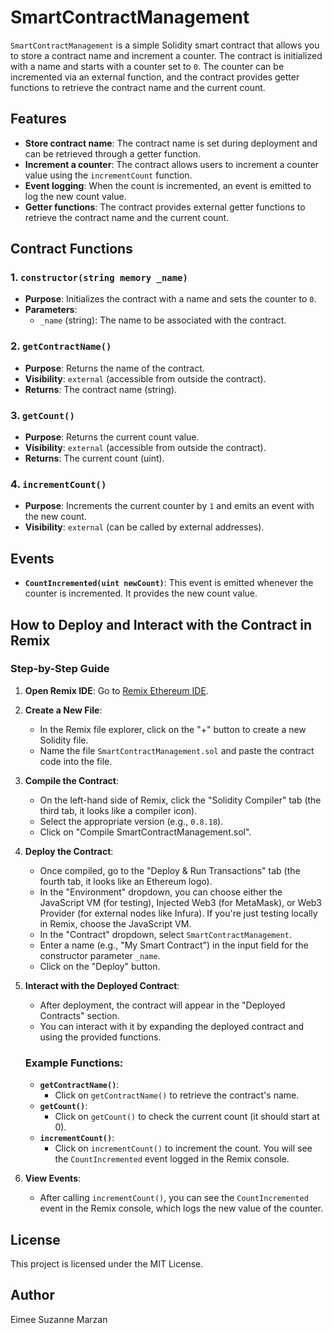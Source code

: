 # SmartContractManagement

`SmartContractManagement` is a simple Solidity smart contract that allows you to store a contract name and increment a counter. The contract is initialized with a name and starts with a counter set to `0`. The counter can be incremented via an external function, and the contract provides getter functions to retrieve the contract name and the current count.

## Features

- **Store contract name**: The contract name is set during deployment and can be retrieved through a getter function.
- **Increment a counter**: The contract allows users to increment a counter value using the `incrementCount` function.
- **Event logging**: When the count is incremented, an event is emitted to log the new count value.
- **Getter functions**: The contract provides external getter functions to retrieve the contract name and the current count.

## Contract Functions

### 1. `constructor(string memory _name)`
- **Purpose**: Initializes the contract with a name and sets the counter to `0`.
- **Parameters**: 
  - `_name` (string): The name to be associated with the contract.

### 2. `getContractName()`
- **Purpose**: Returns the name of the contract.
- **Visibility**: `external` (accessible from outside the contract).
- **Returns**: The contract name (string).

### 3. `getCount()`
- **Purpose**: Returns the current count value.
- **Visibility**: `external` (accessible from outside the contract).
- **Returns**: The current count (uint).

### 4. `incrementCount()`
- **Purpose**: Increments the current counter by `1` and emits an event with the new count.
- **Visibility**: `external` (can be called by external addresses).
  
## Events

- **`CountIncremented(uint newCount)`**: This event is emitted whenever the counter is incremented. It provides the new count value.

## How to Deploy and Interact with the Contract in Remix

### Step-by-Step Guide

1. **Open Remix IDE**:
   Go to [Remix Ethereum IDE](https://remix.ethereum.org).

2. **Create a New File**:
   - In the Remix file explorer, click on the "+" button to create a new Solidity file.
   - Name the file `SmartContractManagement.sol` and paste the contract code into the file.

3. **Compile the Contract**:
   - On the left-hand side of Remix, click the "Solidity Compiler" tab (the third tab, it looks like a compiler icon).
   - Select the appropriate version (e.g., `0.8.18`).
   - Click on "Compile SmartContractManagement.sol".

4. **Deploy the Contract**:
   - Once compiled, go to the "Deploy & Run Transactions" tab (the fourth tab, it looks like an Ethereum logo).
   - In the "Environment" dropdown, you can choose either the JavaScript VM (for testing), Injected Web3 (for MetaMask), or Web3 Provider (for external nodes like Infura). If you're just testing locally in Remix, choose the JavaScript VM.
   - In the "Contract" dropdown, select `SmartContractManagement`.
   - Enter a name (e.g., "My Smart Contract") in the input field for the constructor parameter `_name`.
   - Click on the "Deploy" button.

5. **Interact with the Deployed Contract**:
   - After deployment, the contract will appear in the "Deployed Contracts" section.
   - You can interact with it by expanding the deployed contract and using the provided functions.

   ### Example Functions:
   - **`getContractName()`**:
     - Click on `getContractName()` to retrieve the contract's name.
   - **`getCount()`**:
     - Click on `getCount()` to check the current count (it should start at 0).
   - **`incrementCount()`**:
     - Click on `incrementCount()` to increment the count. You will see the `CountIncremented` event logged in the Remix console.

6. **View Events**:
   - After calling `incrementCount()`, you can see the `CountIncremented` event in the Remix console, which logs the new value of the counter.

## License

This project is licensed under the MIT License.

  
## Author
Eimee Suzanne Marzan

